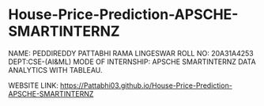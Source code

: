 # House-Price-Prediction-APSCHE-SMARTINTERNZ

NAME: PEDDIREDDY PATTABHI RAMA LINGESWAR
ROLL NO: 20A31A4253
DEPT:CSE-(AI&ML)
MODE OF INTERNSHIP: APSCHE SMARTINTERNZ DATA ANALYTICS WITH TABLEAU.

WEBSITE LINK: https://Pattabhi03.github.io/House-Price-Prediction-APSCHE-SMARTINTERNZ
